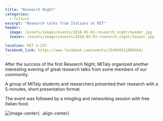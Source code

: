 ```yaml
---
title: "Research Night"
categories:
  - Culture
excerpt: "Research talks from Italians at MIT"
header:
  image: /assets/images/events/2018-03-01-research_night/header.jpg
  teaser: /assets/images/events/2018-03-01-research_night/teaser.jpg

location: MIT 4-237
facebook_link: https://www.facebook.com/events/154949311889164/
---
```



After the success of the first Research Night, MITaly organized another interesting evening of great research talks from some members of our community.

A group of MITaly students and researchers presented their research with a 5-minutes, short presentation format.

The event was followed by a mingling and networking session with free Italian food.


![image-center](/assets/images/events/2018-03-01-research_night/talks.jpg){: .align-center}


